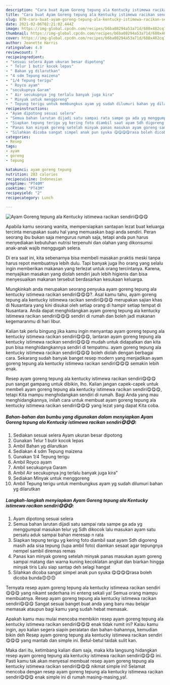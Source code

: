 ```yaml
---
description: "Cara buat Ayam Goreng tepung ala Kentucky istimewa racikan sendiri😋😋😋 yang enak dan Mudah Dibuat"
title: "Cara buat Ayam Goreng tepung ala Kentucky istimewa racikan sendiri😋😋😋 yang enak dan Mudah Dibuat"
slug: 870-cara-buat-ayam-goreng-tepung-ala-kentucky-istimewa-racikan-sendiri-yang-enak-dan-mudah-dibuat
date: 2021-02-06T02:21:02.444Z
image: https://img-global.cpcdn.com/recipes/b6ba08294a53a71d/680x482cq70/ayam-goreng-tepung-ala-kentucky-istimewa-racikan-sendiri😋😋😋-foto-resep-utama.jpg
thumbnail: https://img-global.cpcdn.com/recipes/b6ba08294a53a71d/680x482cq70/ayam-goreng-tepung-ala-kentucky-istimewa-racikan-sendiri😋😋😋-foto-resep-utama.jpg
cover: https://img-global.cpcdn.com/recipes/b6ba08294a53a71d/680x482cq70/ayam-goreng-tepung-ala-kentucky-istimewa-racikan-sendiri😋😋😋-foto-resep-utama.jpg
author: Jeanette Harris
ratingvalue: 4.8
reviewcount: 7
recipeingredient:
- "sesuai selera Ayam ukuran besar dipotong"
- " Telur 1 butir kocok lepas"
- " Bahan yg dilarutkan"
- "4 sdm Tepung maizena"
- "1/4 Tepung terigu"
- " Royco ayam"
- "secukupnya Garam"
- " Air secukupnya jng terlalu banyak juga kira"
- " Minyak untuk menggoreng"
- " Tepung terigu untuk membungkus ayam yg sudah dilumuri bahan yg dilarutkan"
recipeinstructions:
- "Ayam dipotong sesuai selera"
- "Semua bahan larutan dijadi satu sampai rata sampe ga ada yg menggumpal masukan telur yg Sdh dikocok lalu masukan ayam satu persatu aduk sampai bahan meresap n rata"
- "Siapkan tepung terigu yg kering foto diambil saat ayam Sdh digoreng masih ada sisa tepung (lupa ambil foto) diamkan sesaat agar tepungnya nempel sambil diremas remas"
- "Panas kan minyak goreng setelah minyak panas masukan ayam goreng sampai matang dan warna kuning kecoklatan angkat dan biarkan hingga minyak tiris Lalu siap santap deh selagi hangat"
- "Silahkan dicoba sangat simpel anak pun syuka 😋😋😋😋rasa boleh dicoba bunda😊😊😊"
categories:
- Resep
tags:
- ayam
- goreng
- tepung

katakunci: ayam goreng tepung 
nutrition: 283 calories
recipecuisine: Indonesian
preptime: "PT40M"
cooktime: "PT43M"
recipeyield: "2"
recipecategory: Lunch

---
```



![Ayam Goreng tepung ala Kentucky istimewa racikan sendiri😋😋😋](https://img-global.cpcdn.com/recipes/b6ba08294a53a71d/680x482cq70/ayam-goreng-tepung-ala-kentucky-istimewa-racikan-sendiri😋😋😋-foto-resep-utama.jpg)

Apabila kamu seorang wanita, mempersiapkan santapan lezat buat keluarga tercinta merupakan suatu hal yang memuaskan bagi anda sendiri. Peran seorang ibu bukan saja mengurus rumah saja, tetapi anda pun harus menyediakan kebutuhan nutrisi terpenuhi dan olahan yang dikonsumsi anak-anak wajib menggugah selera.

Di era  saat ini, kita sebenarnya bisa membeli masakan praktis meski tanpa harus repot membuatnya lebih dulu. Tapi banyak juga lho orang yang selalu ingin memberikan makanan yang terlezat untuk orang tercintanya. Karena, menyajikan masakan yang diolah sendiri jauh lebih higienis dan bisa menyesuaikan makanan tersebut berdasarkan kesukaan keluarga. 



Mungkinkah anda merupakan seorang penyuka ayam goreng tepung ala kentucky istimewa racikan sendiri😋😋😋?. Asal kamu tahu, ayam goreng tepung ala kentucky istimewa racikan sendiri😋😋😋 merupakan sajian khas di Nusantara yang kini disukai oleh setiap orang di hampir setiap tempat di Nusantara. Anda dapat menghidangkan ayam goreng tepung ala kentucky istimewa racikan sendiri😋😋😋 sendiri di rumah dan boleh jadi makanan kegemaranmu di hari libur.

Kalian tak perlu bingung jika kamu ingin menyantap ayam goreng tepung ala kentucky istimewa racikan sendiri😋😋😋, lantaran ayam goreng tepung ala kentucky istimewa racikan sendiri😋😋😋 mudah untuk didapatkan dan kita pun bisa menghidangkannya sendiri di tempatmu. ayam goreng tepung ala kentucky istimewa racikan sendiri😋😋😋 boleh diolah dengan berbagai cara. Sekarang sudah banyak banget resep modern yang menjadikan ayam goreng tepung ala kentucky istimewa racikan sendiri😋😋😋 semakin lebih enak.

Resep ayam goreng tepung ala kentucky istimewa racikan sendiri😋😋😋 pun sangat gampang untuk dibikin, lho. Kalian jangan capek-capek untuk membeli ayam goreng tepung ala kentucky istimewa racikan sendiri😋😋😋, tetapi Kita mampu menghidangkan sendiri di rumah. Bagi Anda yang mau menghidangkannya, inilah cara untuk membuat ayam goreng tepung ala kentucky istimewa racikan sendiri😋😋😋 yang lezat yang dapat Kita coba.

<!--inarticleads1-->

##### Bahan-bahan dan bumbu yang digunakan dalam menyiapkan Ayam Goreng tepung ala Kentucky istimewa racikan sendiri😋😋😋:

1. Sediakan sesuai selera Ayam ukuran besar dipotong
1. Gunakan  Telur 1 butir kocok lepas
1. Ambil  Bahan yg dilarutkan
1. Sediakan 4 sdm Tepung maizena
1. Gunakan 1/4 Tepung terigu
1. Ambil  Royco ayam
1. Ambil secukupnya Garam
1. Ambil  Air secukupnya jng terlalu banyak juga kira”
1. Sediakan  Minyak untuk menggoreng
1. Ambil  Tepung terigu untuk membungkus ayam yg sudah dilumuri bahan yg dilarutkan




<!--inarticleads2-->

##### Langkah-langkah menyiapkan Ayam Goreng tepung ala Kentucky istimewa racikan sendiri😋😋😋:

1. Ayam dipotong sesuai selera
1. Semua bahan larutan dijadi satu sampai rata sampe ga ada yg menggumpal masukan telur yg Sdh dikocok lalu masukan ayam satu persatu aduk sampai bahan meresap n rata
1. Siapkan tepung terigu yg kering foto diambil saat ayam Sdh digoreng masih ada sisa tepung (lupa ambil foto) diamkan sesaat agar tepungnya nempel sambil diremas remas
1. Panas kan minyak goreng setelah minyak panas masukan ayam goreng sampai matang dan warna kuning kecoklatan angkat dan biarkan hingga minyak tiris Lalu siap santap deh selagi hangat
1. Silahkan dicoba sangat simpel anak pun syuka 😋😋😋😋rasa boleh dicoba bunda😊😊😊




Ternyata resep ayam goreng tepung ala kentucky istimewa racikan sendiri😋😋😋 yang nikamt sederhana ini enteng sekali ya! Semua orang mampu membuatnya. Resep ayam goreng tepung ala kentucky istimewa racikan sendiri😋😋😋 Sangat sesuai banget buat anda yang baru mau belajar memasak ataupun bagi kamu yang sudah hebat memasak.

Apakah kamu mau mulai mencoba membikin resep ayam goreng tepung ala kentucky istimewa racikan sendiri😋😋😋 enak tidak rumit ini? Kalau kamu ingin, ayo kalian segera siapin peralatan dan bahan-bahannya, kemudian bikin deh Resep ayam goreng tepung ala kentucky istimewa racikan sendiri😋😋😋 yang mantab dan simple ini. Betul-betul taidak sulit kan. 

Maka dari itu, ketimbang kalian diam saja, maka kita langsung hidangkan resep ayam goreng tepung ala kentucky istimewa racikan sendiri😋😋😋 ini. Pasti kamu tak akan menyesal membuat resep ayam goreng tepung ala kentucky istimewa racikan sendiri😋😋😋 nikmat simple ini! Selamat mencoba dengan resep ayam goreng tepung ala kentucky istimewa racikan sendiri😋😋😋 enak simple ini di rumah masing-masing,ya!.

